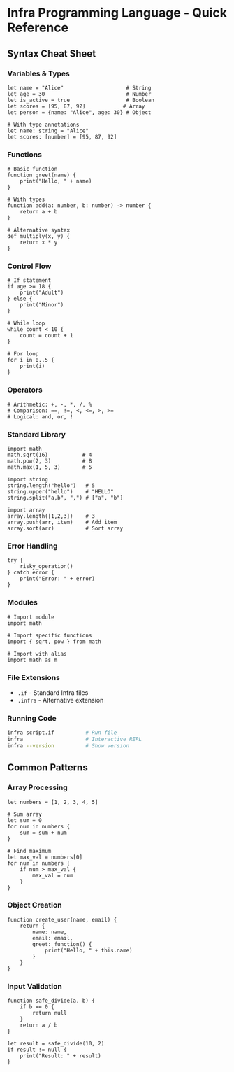 # Infra Programming Language - Quick Reference

## Syntax Cheat Sheet

### Variables & Types
```infra
let name = "Alice"                    # String
let age = 30                          # Number
let is_active = true                  # Boolean
let scores = [95, 87, 92]            # Array
let person = {name: "Alice", age: 30} # Object

# With type annotations
let name: string = "Alice"
let scores: [number] = [95, 87, 92]
```

### Functions
```infra
# Basic function
function greet(name) {
    print("Hello, " + name)
}

# With types
function add(a: number, b: number) -> number {
    return a + b
}

# Alternative syntax
def multiply(x, y) {
    return x * y
}
```

### Control Flow
```infra
# If statement
if age >= 18 {
    print("Adult")
} else {
    print("Minor")
}

# While loop
while count < 10 {
    count = count + 1
}

# For loop
for i in 0..5 {
    print(i)
}
```

### Operators
```infra
# Arithmetic: +, -, *, /, %
# Comparison: ==, !=, <, <=, >, >=
# Logical: and, or, !
```

### Standard Library
```infra
import math
math.sqrt(16)           # 4
math.pow(2, 3)          # 8
math.max(1, 5, 3)       # 5

import string
string.length("hello")   # 5
string.upper("hello")    # "HELLO"
string.split("a,b", ",") # ["a", "b"]

import array
array.length([1,2,3])    # 3
array.push(arr, item)    # Add item
array.sort(arr)          # Sort array
```

### Error Handling
```infra
try {
    risky_operation()
} catch error {
    print("Error: " + error)
}
```

### Modules
```infra
# Import module
import math

# Import specific functions
import { sqrt, pow } from math

# Import with alias
import math as m
```

### File Extensions
- `.if` - Standard Infra files
- `.infra` - Alternative extension

### Running Code
```bash
infra script.if          # Run file
infra                    # Interactive REPL
infra --version          # Show version
```

## Common Patterns

### Array Processing
```infra
let numbers = [1, 2, 3, 4, 5]

# Sum array
let sum = 0
for num in numbers {
    sum = sum + num
}

# Find maximum
let max_val = numbers[0]
for num in numbers {
    if num > max_val {
        max_val = num
    }
}
```

### Object Creation
```infra
function create_user(name, email) {
    return {
        name: name,
        email: email,
        greet: function() {
            print("Hello, " + this.name)
        }
    }
}
```

### Input Validation
```infra
function safe_divide(a, b) {
    if b == 0 {
        return null
    }
    return a / b
}

let result = safe_divide(10, 2)
if result != null {
    print("Result: " + result)
}
```
